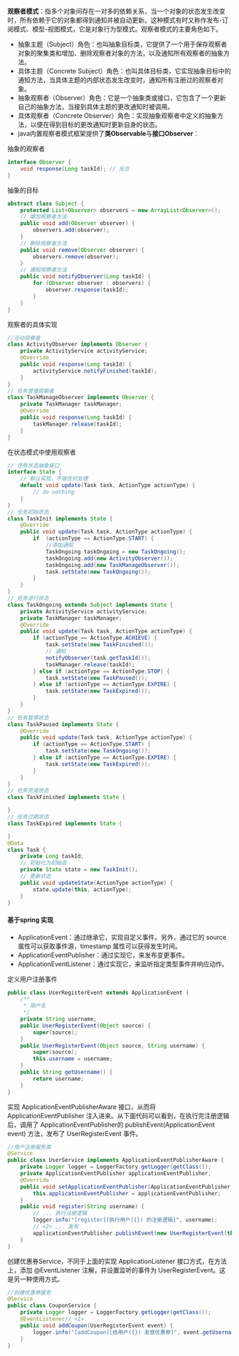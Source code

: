 **观察者模式**：指多个对象间存在一对多的依赖关系，当一个对象的状态发生改变时，所有依赖于它的对象都得到通知并被自动更新。这种模式有时又称作发布-订阅模式、模型-视图模式，它是对象行为型模式。观察者模式的主要角色如下。

-   抽象主题（Subject）角色：也叫抽象目标类，它提供了一个用于保存观察者对象的聚集类和增加、删除观察者对象的方法，以及通知所有观察者的抽象方法。
-   具体主题（Concrete Subject）角色：也叫具体目标类，它实现抽象目标中的通知方法，当具体主题的内部状态发生改变时，通知所有注册过的观察者对象。
-   抽象观察者（Observer）角色：它是一个抽象类或接口，它包含了一个更新自己的抽象方法，当接到具体主题的更改通知时被调用。
-   具体观察者（Concrete Observer）角色：实现抽象观察者中定义的抽象方法，以便在得到目标的更改通知时更新自身的状态。
- java内置观察者模式框架提供了**类Observable**与**接口Observer**：

抽象的观察者
```java
interface Observer {
    void response(Long taskId); // 反应
}
```
抽象的目标
```java
abstract class Subject {
    protected List<Observer> observers = new ArrayList<Observer>();
    // 增加观察者方法
    public void add(Observer observer) {
        observers.add(observer);
    }
    // 删除观察者方法
    public void remove(Observer observer) {
        observers.remove(observer);
    }
    // 通知观察者方法
    public void notifyObserver(Long taskId) {
        for (Observer observer : observers) {
            observer.response(taskId);
        }
    }
}

```
观察者的具体实现
```java
//活动观察者
class ActivityObserver implements Observer {
    private ActivityService activityService;
    @Override
    public void response(Long taskId) {
        activityService.notifyFinished(taskId);
    }
}
// 任务管理观察者
class TaskManageObserver implements Observer {
    private TaskManager taskManager;
    @Override
    public void response(Long taskId) {
        taskManager.release(taskId);
    }
}

```

在状态模式中使用观察者
```java
// 任务状态抽象接口
interface State {
    // 默认实现，不做任何处理
    default void update(Task task, ActionType actionType) {
        // do nothing
    }
}
// 任务初始状态
class TaskInit implements State {
    @Override
    public void update(Task task, ActionType actionType) {
        if  (actionType == ActionType.START) {
            //添加通知
            TaskOngoing taskOngoing = new TaskOngoing();
            taskOngoing.add(new ActivityObserver());
            taskOngoing.add(new TaskManageObserver());
            task.setState(new TaskOngoing());
        }
    }
}
// 任务进行状态
class TaskOngoing extends Subject implements State {
    private ActivityService activityService;
    private TaskManager taskManager; 
    @Override
    public void update(Task task, ActionType actionType) {
        if (actionType == ActionType.ACHIEVE) {
            task.setState(new TaskFinished());
            // 通知 
            notifyObserver(task.getTaskId());
            taskManager.release(taskId);
        } else if (actionType == ActionType.STOP) {
            task.setState(new TaskPaused());
        } else if (actionType == ActionType.EXPIRE) {
            task.setState(new TaskExpired());
        }
    }
}
// 任务暂停状态
class TaskPaused implements State {
    @Override
    public void update(Task task, ActionType actionType) {
        if (actionType == ActionType.START) {
            task.setState(new TaskOngoing());
        } else if (actionType == ActionType.EXPIRE) {
            task.setState(new TaskExpired());
        }
    }
}
// 任务完成状态
class TaskFinished implements State {

}
// 任务过期状态
class TaskExpired implements State {

}
@Data
class Task {
    private Long taskId;
    // 初始化为初始态
    private State state = new TaskInit();
    // 更新状态
    public void updateState(ActionType actionType) {
        state.update(this, actionType);
    }
}

```
#### 基于spring 实现

-   ApplicationEvent：通过继承它，实现自定义事件。另外，通过它的 source 属性可以获取事件源，timestamp 属性可以获得发生时间。
-   ApplicationEventPublisher：通过实现它，来发布变更事件。
-   ApplicationEventListener：通过实现它，来监听指定类型事件并响应动作。

定义用户注册事件
```java
public class UserRegisterEvent extends ApplicationEvent {
    /**
     * 用户名
     */
    private String username;
    public UserRegisterEvent(Object source) {
        super(source);
    }
    public UserRegisterEvent(Object source, String username) {
        super(source);
        this.username = username;
    }
    public String getUsername() {
        return username;
    }
}

```
实现 ApplicationEventPublisherAware 接口，从而将 ApplicationEventPublisher 注入进来。从下面代码可以看到，在执行完注册逻辑后，调用了 ApplicationEventPublisher的 publishEvent(ApplicationEvent event) 方法，发布了 UserRegisterEvent 事件。
```java
//用户注册服务类
@Service
public class UserService implements ApplicationEventPublisherAware { 
    private Logger logger = LoggerFactory.getLogger(getClass());
    private ApplicationEventPublisher applicationEventPublisher;
    @Override
    public void setApplicationEventPublisher(ApplicationEventPublisher applicationEventPublisher) {
        this.applicationEventPublisher = applicationEventPublisher;
    }
    public void register(String username) {
        // ... 执行注册逻辑
        logger.info("[register][执行用户({}) 的注册逻辑]", username);
        // <2> ... 发布
        applicationEventPublisher.publishEvent(new UserRegisterEvent(this, username));
    }
}

```

创建优惠券Service，不同于上面的实现 ApplicationListener 接口方式，在方法上，添加 @EventListener 注解，并设置监听的事件为 UserRegisterEvent。这是另一种使用方式。
```java
//创建优惠券服务
@Service
public class CouponService {
    private Logger logger = LoggerFactory.getLogger(getClass());
    @EventListener// <1>
    public void addCoupon(UserRegisterEvent event) {
        logger.info("[addCoupon][给用户({}) 发放优惠劵]", event.getUsername());
    }
}

```